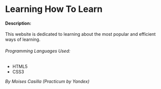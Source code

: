 # Learning How To Learn

#### Description:

This website is dedicated to learning about the most popular and efficient ways of learning.

###### _Programming Languages Used:_

- HTML5
- CSS3

_By Moises Casilla_
_(Practicum by Yandex)_
